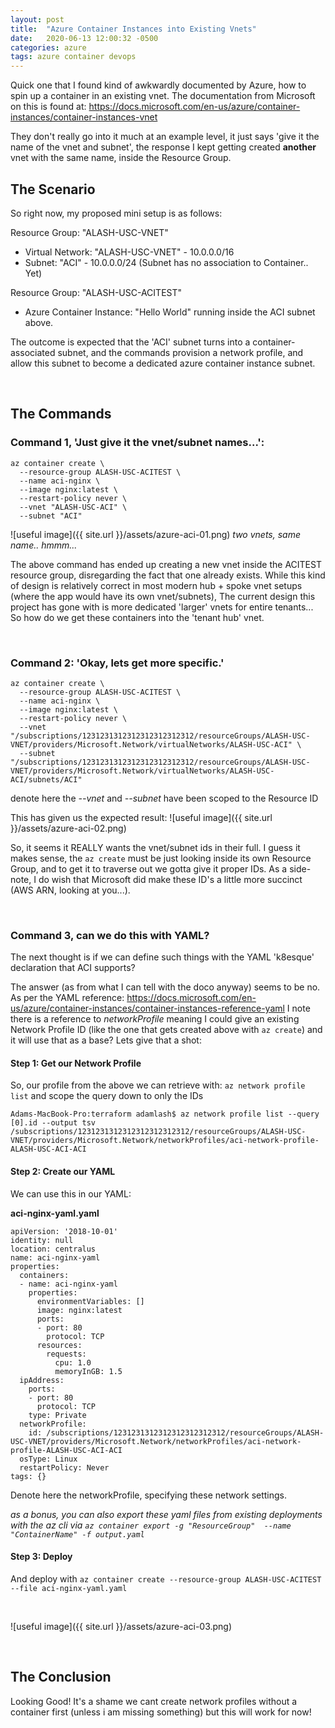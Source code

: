 ```yaml
---
layout: post
title:  "Azure Container Instances into Existing Vnets"
date:   2020-06-13 12:00:32 -0500
categories: azure
tags: azure container devops
---
```

Quick one that I found kind of awkwardly documented by Azure, how to spin up a container in an existing vnet. The documentation from Microsoft on this is found at: <https://docs.microsoft.com/en-us/azure/container-instances/container-instances-vnet>

They don't really go into it much at an example level, it just says 'give it the name of the vnet and subnet', the response I kept getting created **another** vnet with the same name, inside the Resource Group. 


## The Scenario
So right now, my proposed mini setup is as follows:

Resource Group: "ALASH-USC-VNET"
- Virtual Network: "ALASH-USC-VNET" - 10.0.0.0/16
- Subnet: "ACI" - 10.0.0.0/24 (Subnet has no association to Container.. Yet)

Resource Group: "ALASH-USC-ACITEST"
- Azure Container Instance: "Hello World" running inside the ACI subnet above.


The outcome is expected that the 'ACI' subnet turns into a container-associated subnet, and the commands provision a network profile, and allow this subnet to become a dedicated azure container instance subnet.

&nbsp;
&nbsp;
&nbsp;
&nbsp;

## The Commands
### Command 1, 'Just give it the vnet/subnet names...':
```
az container create \
  --resource-group ALASH-USC-ACITEST \
  --name aci-nginx \
  --image nginx:latest \
  --restart-policy never \
  --vnet "ALASH-USC-ACI" \
  --subnet "ACI"
  ```

![useful image]({{ site.url }}/assets/azure-aci-01.png)
*two vnets, same name.. hmmm...*


The above command has ended up creating a new vnet inside the ACITEST resource group, disregarding the fact that one already exists. While this kind of design is relatively correct in most modern hub + spoke vnet setups (where the app would have its own vnet/subnets), The current design this project has gone with is more dedicated 'larger' vnets for entire tenants... So how do we get these containers into the 'tenant hub' vnet.

&nbsp;
&nbsp;
&nbsp;
&nbsp;


### Command 2: 'Okay, lets get more specific.'
```
az container create \
  --resource-group ALASH-USC-ACITEST \
  --name aci-nginx \
  --image nginx:latest \
  --restart-policy never \
  --vnet "/subscriptions/1231231312312312312312312/resourceGroups/ALASH-USC-VNET/providers/Microsoft.Network/virtualNetworks/ALASH-USC-ACI" \
  --subnet "/subscriptions/1231231312312312312312312/resourceGroups/ALASH-USC-VNET/providers/Microsoft.Network/virtualNetworks/ALASH-USC-ACI/subnets/ACI"
```

denote here the *--vnet* and *--subnet* have been scoped to the Resource ID


This has given us the expected result:
![useful image]({{ site.url }}/assets/azure-aci-02.png)

So, it seems it REALLY wants the vnet/subnet ids in their full. I guess it makes sense, the `az create` must be just looking inside its own Resource Group, and to get it to traverse out we gotta give it proper IDs. As a side-note, I do wish that Microsoft did make these ID's a little more succinct (AWS ARN, looking at you...).

&nbsp;
&nbsp;
&nbsp;
&nbsp;

### Command 3, can we do this with YAML?

The next thought is if we can define such things with the YAML 'k8esque' declaration that ACI supports?


The answer (as from what I can tell with the doco anyway) seems to be no. As per the YAML reference: <https://docs.microsoft.com/en-us/azure/container-instances/container-instances-reference-yaml> I note there is a reference to *networkProfile* meaning I could give an existing Network Profile ID (like the one that gets created above with `az create`) and it will use that as a base? Lets give that a shot:

#### Step 1: Get our Network Profile
So, our profile from the above we can retrieve with: `az network profile list` and scope the query down to only the IDs

```
Adams-MacBook-Pro:terraform adamlash$ az network profile list --query [0].id --output tsv
/subscriptions/1231231312312312312312312/resourceGroups/ALASH-USC-VNET/providers/Microsoft.Network/networkProfiles/aci-network-profile-ALASH-USC-ACI-ACI
```

#### Step 2: Create our YAML

We can use this in our YAML:


**aci-nginx-yaml.yaml**
```
apiVersion: '2018-10-01'
identity: null
location: centralus
name: aci-nginx-yaml
properties:
  containers:
  - name: aci-nginx-yaml
    properties:
      environmentVariables: []
      image: nginx:latest
      ports:
      - port: 80
        protocol: TCP
      resources:
        requests:
          cpu: 1.0
          memoryInGB: 1.5
  ipAddress:
    ports:
    - port: 80
      protocol: TCP
    type: Private
  networkProfile:
    id: /subscriptions/1231231312312312312312312/resourceGroups/ALASH-USC-VNET/providers/Microsoft.Network/networkProfiles/aci-network-profile-ALASH-USC-ACI-ACI
  osType: Linux
  restartPolicy: Never
tags: {}
```

Denote here the networkProfile, specifying these network settings.


*as a bonus, you can also export these yaml files from existing deployments with the az cli via `az container export -g "ResourceGroup"  --name "ContainerName" -f output.yaml`*

#### Step 3: Deploy
And deploy with `az container create --resource-group ALASH-USC-ACITEST --file aci-nginx-yaml.yaml`

&nbsp;
&nbsp;



![useful image]({{ site.url }}/assets/azure-aci-03.png)


&nbsp;
&nbsp;
&nbsp;
&nbsp;


## The Conclusion
Looking Good! It's a shame we cant create network profiles without a container first (unless i am missing something) but this will work for now!








